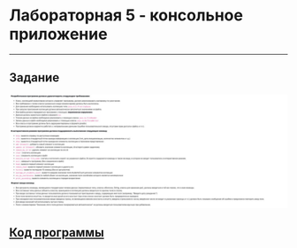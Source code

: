 # Лабораторная 5 - консольное приложение
---

## Задание

<img src="./IMG_1511.JPG">

## [Код программы](./src/com/ifmo/)